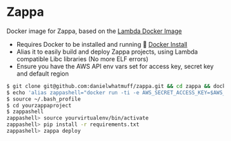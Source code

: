 # Zappa
Docker image for Zappa, based on the [Lambda Docker Image](https://github.com/lambci/docker-lambda)

* Requires Docker to be installed and running :whale2: [Docker Install](https://docs.docker.com/engine/installation/)
* Alias it to easily build and deploy Zappa projects, using Lambda compatible Libc libraries (No more ELF errors)
* Ensure you have the AWS API env vars set for access key, secret key and default region
```bash
$ git clone git@github.com:danielwhatmuff/zappa.git && cd zappa && docker build -t zappa .
$ echo 'alias zappashell="docker run -ti -e AWS_SECRET_ACCESS_KEY=$AWS_SECRET_ACCESS_KEY -e AWS_ACCESS_KEY_ID=$AWS_ACCESS_KEY_ID -e AWS_DEFAULT_REGION=$AWS_DEFAULT_REGION -v $(pwd):/var/task  --rm zappa bash"' >> ~/.bash_profile
$ source ~/.bash_profile
$ cd yourzappaproject
$ zappashell
zappashell> source yourvirtualenv/bin/activate
zappashell> pip install -r requirements.txt
zappashell> zappa deploy
```
